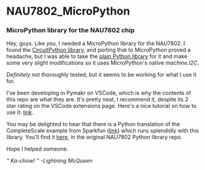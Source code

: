 # NAU7802_MicroPython
### MicroPython library for the NAU7802 chip

Hey, guys. Like you, I needed a MicroPython library for the NAU7802. I found the [CircuitPython library](https://github.com/adafruit/CircuitPython_NAU7802), and porting that to MicroPython proved a headache, but I was able to take the [plain Python library](https://github.com/longapalooza/nau7802py) for it and make some very slight modifications so it uses MicroPython's native _machine.I2C_.

_Definitely_ not thoroughly tested, but it seems to be working for what I use it for.

I've been developing in Pymakr on VSCode, which is why the contents of this repo are what they are. It's pretty neat, I recommend it, despite its 2 star rating on the VSCode extensions page. Here's a nice tutorial on how to use it: [link](https://www.youtube.com/watch?v=YOeV14SESls).

You may be delighted to hear that there is a Python translation of the CompleteScale example from Sparkfun ([link](https://github.com/sparkfun/SparkFun_Qwiic_Scale_NAU7802_Arduino_Library/blob/master/examples/Example2_CompleteScale/Example2_CompleteScale.ino)) which runs splendidly with this library. You'll find it [here](https://github.com/longapalooza/nau7802py/blob/master/Example2_CompleteScale.py), in the original NAU7802 Python library repo.

Hope I helped someone.

_“ Ka-chow! ”_
_-Lightning McQueen_